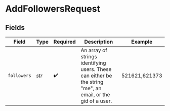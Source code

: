 # AddFollowersRequest


## Fields

| Field                                                                                                       | Type                                                                                                        | Required                                                                                                    | Description                                                                                                 | Example                                                                                                     |
| ----------------------------------------------------------------------------------------------------------- | ----------------------------------------------------------------------------------------------------------- | ----------------------------------------------------------------------------------------------------------- | ----------------------------------------------------------------------------------------------------------- | ----------------------------------------------------------------------------------------------------------- |
| `followers`                                                                                                 | *str*                                                                                                       | :heavy_check_mark:                                                                                          | An array of strings identifying users. These can either be the string "me", an email, or the gid of a user. | 521621,621373                                                                                               |